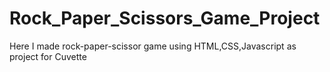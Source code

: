 # Rock_Paper_Scissors_Game_Project

Here I made rock-paper-scissor game using HTML,CSS,Javascript as project for Cuvette
